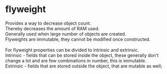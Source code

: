 # flyweight

<p>
Provides a way to decrease object count. <br/>
Thereby decreases the amount of RAM used. <br/>
Generally used when large number of objects are created. <br/>
Flyweights are immutable, they cannot be modified once constructed. <br/>
<br/>
For flyweight properties can be divided to intrinsic and extrinsic. <br/>
Intrinsic - fields that can be stored inside the object, these generally don't change a lot and are few combinations in number, this is immutable. <br/>
Extrinsic - fields that are stored outside the object, that are mutable as well;
</p>
